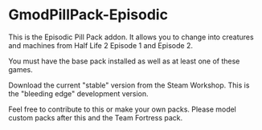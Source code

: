 GmodPillPack-Episodic
============

This is the Episodic Pill Pack addon. It allows you to change into creatures and machines from Half Life 2 Episode 1 and Episode 2.

You must have the base pack installed as well as at least one of these games.

Download the current "stable" version from the Steam Workshop. This is the "bleeding edge" development version.

Feel free to contribute to this or make your own packs. Please model custom packs after this and the Team Fortress pack.
